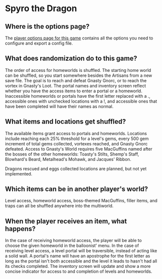 # Spyro the Dragon

## Where is the options page?

The [player options page for this game](../player-options) contains all the options you need to configure and export a
config file.

## What does randomization do to this game?

The order of access for homeworlds is shuffled. The starting home world can be shuffled, so you start somewhere besides
the Artisans from a new save file. The goal is to reach and defeat Gnasty Gnorc, or to reach the vortex in Gnasty's
Loot. The portal names and inventory screen reflect whether you have the access items to enter a portal or a homeworld.
Inaccessible homeworlds or portals have the first letter replaced with a ., accessible ones with unchecked locations
with a !, and accessible ones that have been completed will have their names as normal.

## What items and locations get shuffled?

The available items grant access to portals and homeworlds. Locations include reaching each 25% threshold for a level's
gems, every 500 gem increment of total gems collected, vortexes reached, and Gnasty Gnorc defeated. Access to Gnasty's
World requires five MacGuffins named after the bosses of the other homeworlds: Toasty's Stilts, Shemp's Staff,
Blowhard's Beard, Metalhead's Mohawk, and Jacques' Ribbon.

Dragons rescued and eggs collected locations are planned, but not yet implemented.

## Which items can be in another player's world?

Level access, homeworld access, boss-themed MacGuffins, filler items, and traps can all be shuffled anywhere into the
multiworld.

## When the player receives an item, what happens?

In the case of receiving homeworld access, the player will be able to choose the given homeworld in the balloonist'
menu. In the case of receiving level access, a level portal will be traversible, instead of acting like a solid wall.
A portal's name will have an apostrophe for the first letter as long as the portal isn't both accessible and the
level it leads to hasn't had all its checks completed. The inventory screen will update and show a more concise
indicator for access to and completion of levels and homeworlds.